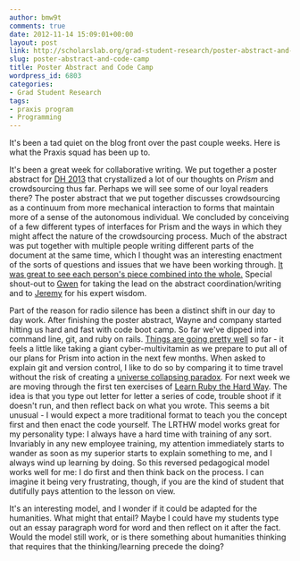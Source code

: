 ```yaml
---
author: bmw9t
comments: true
date: 2012-11-14 15:09:01+00:00
layout: post
link: http://scholarslab.org/grad-student-research/poster-abstract-and-code-camp/
slug: poster-abstract-and-code-camp
title: Poster Abstract and Code Camp
wordpress_id: 6803
categories:
- Grad Student Research
tags:
- praxis program
- Programming
---
```


It's been a tad quiet on the blog front over the past couple weeks. Here is what the Praxis squad has been up to.

It's been a great week for collaborative writing. We put together a poster abstract for [DH 2013](http://dh2013.unl.edu/) that crystallized a lot of our thoughts on _Prism_ and crowdsourcing thus far. Perhaps we will see some of our loyal readers there? The poster abstract that we put together discusses crowdsourcing as a continuum from more mechanical interaction to forms that maintain more of a sense of the autonomous individual. We concluded by conceiving of a few different types of interfaces for Prism and the ways in which they might affect the nature of the crowdsourcing process. Much of the abstract was put together with multiple people writing different parts of the document at the same time, which I thought was an interesting enactment of the sorts of questions and issues that we have been working through. [It was great to see each person's piece combined into the whole.](http://www.youtube.com/watch?v=ikqfgnZPPmE) Special shout-out to [Gwen](http://www.scholarslab.org/people/gwen-nally/) for taking the lead on the abstract coordination/writing and to [Jeremy](http://www.scholarslab.org/people/jeremy-boggs/) for his expert wisdom.

Part of the reason for radio silence has been a distinct shift in our day to day work. After finishing the poster abstract, Wayne and company started hitting us hard and fast with code boot camp. So far we've dipped into command line, git, and ruby on rails. [Things are going pretty well](http://www.youtube.com/watch?v=sxEXBXG0ymg&feature=related) so far - it feels a little like taking a giant cyber-multivitamin as we prepare to put all of our plans for Prism into action in the next few months. When asked to explain git and version control, I like to do so by comparing it to time travel without the risk of creating a [universe collapsing paradox](http://www.youtube.com/watch?v=qKqd27h7KjM). For next week we are moving through the first ten exercises of [Learn Ruby the Hard Way](http://ruby.learncodethehardway.org/book/). The idea is that you type out letter for letter a series of code, trouble shoot if it doesn't run, and then reflect back on what you wrote. This seems a bit unusual - I would expect a more traditional format to teach you the concept first and then enact the code yourself. The LRTHW model works great for my personality type: I always have a hard time with training of any sort. Invariably in any new employee training, my attention immediately starts to wander as soon as my superior starts to explain something to me, and I always wind up learning by doing. So this reversed pedagogical model works well for me: I do first and then think back on the process. I can imagine it being very frustrating, though, if you are the kind of student that dutifully pays attention to the lesson on view.

It's an interesting model, and I wonder if it could be adapted for the humanities. What might that entail? Maybe I could have my students type out an essay paragraph word for word and then reflect on it after the fact. Would the model still work, or is there something about humanities thinking that requires that the thinking/learning precede the doing?
